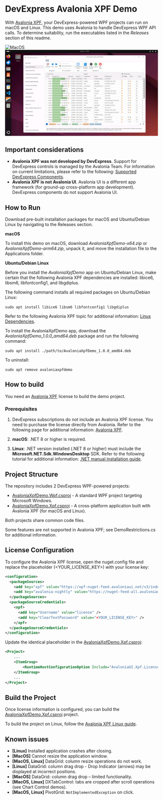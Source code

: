 # DevExpress Avalonia XPF Demo

With [Avalonia XPF](https://docs.avaloniaui.net/xpf/welcome), your DevExpress-powered WPF projects can run on macOS and Linux. This demo uses Avalonia to handle DevExpress WPF API calls. To determine suitability, run the executables listed in the *Releases* section of this readme.

![MacOS](Images/MacOS.png)
![Ubuntu](Images/Ubuntu.png)

## Important considerations

- **Avalonia XPF was not developed by DevExpress**. Support for DevExpress controls is managed by the Avalonia Team. For information on current limitations, please refer to the following: [Supported DevExpress Components](https://avaloniaui.net/xpf/packages/devexpress).
- **Avalonia XPF is not Avalonia UI**. Avalonia UI is a different app framework (for ground-up cross-platform app development). DevExpress components do not support Avalonia UI.

## How to Run

Download pre-built installation packages for macOS and Ubuntu/Debian Linux by navigating to the Releases section.

**macOS**

To install this demo on macOS, download *AvaloniaXpfDemo-x64.zip* or *AvaloniaXpfDemo-arm64.zip*, unpack it, and move the installation file to the Applications folder.

**Ubuntu/Debian Linux**

Before you install the *AvaloniaXpfDemo* app on Ubuntu/Debian Linux, make certain that the following Avalonia XPF dependencies are installed: libice6, libsm6, libfontconfig1, and libgdiplus.

The following command installs all required packages on Ubuntu/Debian Linux:

`sudo apt install libice6 libsm6 libfontconfig1 libgdiplus`  

Refer to the following Avalonia XPF topic for additional information: [Linux Dependencies](https://docs.avaloniaui.net/xpf/platforms/linux#other-dependencies).

To install the AvaloniaXpfDemo app, download the *AvaloniaXpfDemo_1.0.0_amd64.deb* package and run the following command:

`sudo apt install ./path/to/AvaloniaXpfDemo_1.0.0_amd64.deb`

To uninstall: 

`sudo apt remove avaloniaxpfdemo`

## How to build

You need an [Avalonia XPF](https://docs.avaloniaui.net/xpf/welcome) license to build the demo project.

### Prerequisites

1. DevExpress subscriptions do not include an Avalonia XPF license. You need to purchase the license directly from Avalonia. Refer to the following page for additional information: [Avalonia XPF](https://docs.avaloniaui.net/xpf/welcome).

2. **macOS**: .NET 8 or higher is required.

3. **Linux**: .NET version installed (.NET 8 or higher) must include the **Microsoft.NET.Sdk.WindowsDesktop** SDK. Refer to the following tutorial for additional information: [.NET manual installation guide](https://learn.microsoft.com/en-us/dotnet/core/install/linux-scripted-manual#manual-install).

## Project Structure

The repository includes 2 DevExpress WPF-powered projects:

* [AvaloniaXpfDemo.Wpf.csproj](CS\AvaloniaXpfDemo\AvaloniaXpfDemo.Wpf.csproj) - A standard WPF project targeting Microsoft Windows.
* [AvaloniaXpfDemo.Xpf.csproj](CS\AvaloniaXpfDemo\AvaloniaXpfDemo.Xpf.csproj) - A cross-platform application built with Avalonia XPF (for macOS and Linux).

Both projects share common code files.

Some features are not supported in Avalonia XPF; see DemoRestrictions.cs for additional information.

## License Configuration

To configure the Avalonia XPF license, open the nuget.config file and replace the placeholder (<YOUR_LICENSE_KEY>) with your license key:

```xml
<configuration>
  <packageSources>
    <add key="xpf" value="https://xpf-nuget-feed.avaloniaui.net/v3/index.json" />
    <add key="avalonia-nightly" value="https://nuget-feed-all.avaloniaui.net/v3/index.json" />
  </packageSources>
  <packageSourceCredentials>
    <xpf>
      <add key="Username" value="license" />
      <add key="ClearTextPassword" value="<YOUR_LICENSE_KEY>" />
    </xpf>
  </packageSourceCredentials>
</configuration>
```

Update the identical placeholder in the [AvaloniaXpfDemo.Xpf.csproj](CS\AvaloniaXpfDemo\AvaloniaXpfDemo.Xpf.csproj):

```xml
<Project>
    ...
    <ItemGroup>
        <RuntimeHostConfigurationOption Include="AvaloniaUI.Xpf.LicenseKey" Value="<YOUR_LICENSE_KEY>" />
    </ItemGroup>
    ...
</Project>
```
## Build the Project

Once license information is configured, you can build the [AvaloniaXpfDemo.Xpf.csproj](CS\AvaloniaXpfDemo\AvaloniaXpfDemo.Xpf.csproj) project.

To build the project on Linux, follow the [Avalonia XPF Linux guide](https://docs.avaloniaui.net/xpf/platforms/linux).

## Known issues

* **[Linux]** Installed application crashes after closing.
* **[MacOS]** Cannot resize the application window.
* **[MacOS, Linux]** DataGrid: column resize operations do not work.
* **[Linux]** DataGrid: column drag drop - Drop Indicator (arrows) may be displayed at incorrect positions.
* **[MacOS]** DataGrid: column drag drop – limited functionality.
* **[MacOS, Linux]** DXTabControl: tabs are cropped after scroll operations (see Chart Control demos).
* **[MacOS, Linux]** PivotGrid: `NotImplementedException` on click.
